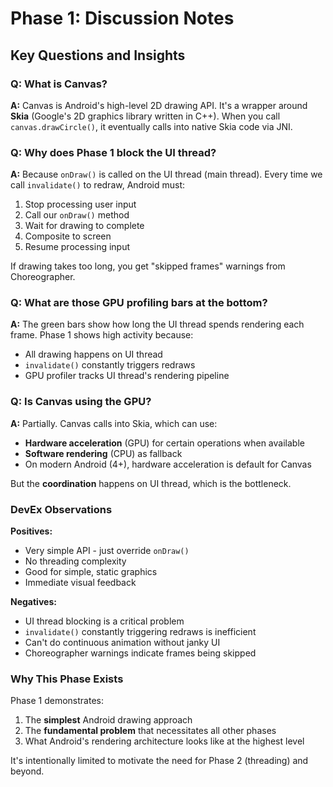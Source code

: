 # Phase 1: Discussion Notes

## Key Questions and Insights

### Q: What is Canvas?
**A:** Canvas is Android's high-level 2D drawing API. It's a wrapper around **Skia** (Google's 2D graphics library written in C++). When you call `canvas.drawCircle()`, it eventually calls into native Skia code via JNI.

### Q: Why does Phase 1 block the UI thread?
**A:** Because `onDraw()` is called on the UI thread (main thread). Every time we call `invalidate()` to redraw, Android must:
1. Stop processing user input
2. Call our `onDraw()` method
3. Wait for drawing to complete
4. Composite to screen
5. Resume processing input

If drawing takes too long, you get "skipped frames" warnings from Choreographer.

### Q: What are those GPU profiling bars at the bottom?
**A:** The green bars show how long the UI thread spends rendering each frame. Phase 1 shows high activity because:
- All drawing happens on UI thread
- `invalidate()` constantly triggers redraws
- GPU profiler tracks UI thread's rendering pipeline

### Q: Is Canvas using the GPU?
**A:** Partially. Canvas calls into Skia, which can use:
- **Hardware acceleration** (GPU) for certain operations when available
- **Software rendering** (CPU) as fallback
- On modern Android (4+), hardware acceleration is default for Canvas

But the **coordination** happens on UI thread, which is the bottleneck.

### DevEx Observations

**Positives:**
- Very simple API - just override `onDraw()`
- No threading complexity
- Good for simple, static graphics
- Immediate visual feedback

**Negatives:**
- UI thread blocking is a critical problem
- `invalidate()` constantly triggering redraws is inefficient
- Can't do continuous animation without janky UI
- Choreographer warnings indicate frames being skipped

### Why This Phase Exists

Phase 1 demonstrates:
1. The **simplest** Android drawing approach
2. The **fundamental problem** that necessitates all other phases
3. What Android's rendering architecture looks like at the highest level

It's intentionally limited to motivate the need for Phase 2 (threading) and beyond.
